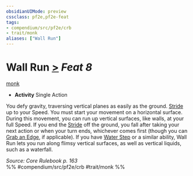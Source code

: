 ```yaml
---
obsidianUIMode: preview
cssclass: pf2e,pf2e-feat
tags:
- compendium/src/pf2e/crb
- trait/monk
aliases: ["Wall Run"]
---
```

# Wall Run  [>](chapter-9-playing-the-game.md#Actions "Single Action") *Feat 8*  
[monk](Reference/Rules/Traits/monk.md "Monk Class Trait")  

- **Activity** Single Action

You defy gravity, traversing vertical planes as easily as the ground. [Stride](stride.md) up to your Speed. You must start your movement on a horizontal surface. During this movement, you can run up vertical surfaces, like walls, at your full Speed. If you end the [Stride](stride.md) off the ground, you fall after taking your next action or when your turn ends, whichever comes first (though you can [Grab an Edge](grab-an-edge.md), if applicable). If you have [Water Step](water-step.md) or a similar ability, Wall Run lets you run along flimsy vertical surfaces, as well as vertical liquids, such as a waterfall.

*Source: Core Rulebook p. 163*  
%% #compendium/src/pf2e/crb #trait/monk %%